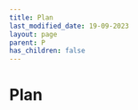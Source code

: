 ```yaml
---
title: Plan
last_modified_date: 19-09-2023
layout: page
parent: P
has_children: false
---
```


Plan
====

